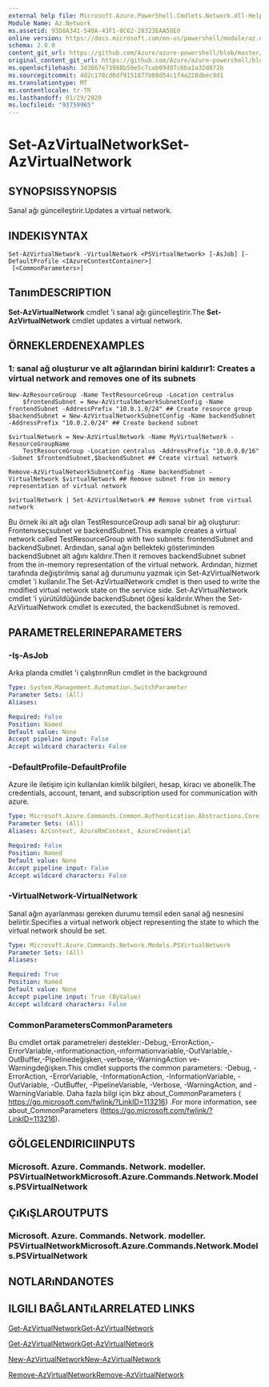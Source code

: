 ```yaml
---
external help file: Microsoft.Azure.PowerShell.Cmdlets.Network.dll-Help.xml
Module Name: Az.Network
ms.assetid: 93D8A341-540A-43F1-8C62-28323EAA58E0
online version: https://docs.microsoft.com/en-us/powershell/module/az.network/set-azvirtualnetwork
schema: 2.0.0
content_git_url: https://github.com/Azure/azure-powershell/blob/master/src/Network/Network/help/Set-AzVirtualNetwork.md
original_content_git_url: https://github.com/Azure/azure-powershell/blob/master/src/Network/Network/help/Set-AzVirtualNetwork.md
ms.openlocfilehash: 3d3667e73988b50e5c7cab09d07c6ba1a32d072b
ms.sourcegitcommit: 4d2c178cd6df9151877b08d54c1f4a228dbec9d1
ms.translationtype: MT
ms.contentlocale: tr-TR
ms.lasthandoff: 01/29/2020
ms.locfileid: "93759965"
---
```

# <span data-ttu-id="b6759-101">Set-AzVirtualNetwork</span><span class="sxs-lookup"><span data-stu-id="b6759-101">Set-AzVirtualNetwork</span></span>

## <span data-ttu-id="b6759-102">SYNOPSIS</span><span class="sxs-lookup"><span data-stu-id="b6759-102">SYNOPSIS</span></span>
<span data-ttu-id="b6759-103">Sanal ağı güncelleştirir.</span><span class="sxs-lookup"><span data-stu-id="b6759-103">Updates a virtual network.</span></span>

## <span data-ttu-id="b6759-104">INDEKI</span><span class="sxs-lookup"><span data-stu-id="b6759-104">SYNTAX</span></span>

```
Set-AzVirtualNetwork -VirtualNetwork <PSVirtualNetwork> [-AsJob] [-DefaultProfile <IAzureContextContainer>]
 [<CommonParameters>]
```

## <span data-ttu-id="b6759-105">Tanım</span><span class="sxs-lookup"><span data-stu-id="b6759-105">DESCRIPTION</span></span>
<span data-ttu-id="b6759-106">**Set-AzVirtualNetwork** cmdlet 'i sanal ağı güncelleştirir.</span><span class="sxs-lookup"><span data-stu-id="b6759-106">The **Set-AzVirtualNetwork** cmdlet updates a virtual network.</span></span>

## <span data-ttu-id="b6759-107">ÖRNEKLERDEN</span><span class="sxs-lookup"><span data-stu-id="b6759-107">EXAMPLES</span></span>

### <span data-ttu-id="b6759-108">1: sanal ağ oluşturur ve alt ağlarından birini kaldırır</span><span class="sxs-lookup"><span data-stu-id="b6759-108">1: Creates a virtual network and removes one of its subnets</span></span>
```
New-AzResourceGroup -Name TestResourceGroup -Location centralus
    $frontendSubnet = New-AzVirtualNetworkSubnetConfig -Name frontendSubnet -AddressPrefix "10.0.1.0/24" ## Create resource group
$backendSubnet = New-AzVirtualNetworkSubnetConfig -Name backendSubnet -AddressPrefix "10.0.2.0/24" ## Create backend subnet

$virtualNetwork = New-AzVirtualNetwork -Name MyVirtualNetwork -ResourceGroupName 
    TestResourceGroup -Location centralus -AddressPrefix "10.0.0.0/16" -Subnet $frontendSubnet,$backendSubnet ## Create virtual network

Remove-AzVirtualNetworkSubnetConfig -Name backendSubnet -VirtualNetwork $virtualNetwork ## Remove subnet from in memory representation of virtual network

$virtualNetwork | Set-AzVirtualNetwork ## Remove subnet from virtual network
```

<span data-ttu-id="b6759-109">Bu örnek iki alt ağı olan TestResourceGroup adlı sanal bir ağ oluşturur: Frontenvseçsubnet ve backendSubnet.</span><span class="sxs-lookup"><span data-stu-id="b6759-109">This example creates a virtual network called TestResourceGroup with two subnets: frontendSubnet and backendSubnet.</span></span> <span data-ttu-id="b6759-110">Ardından, sanal ağın bellekteki gösteriminden backendSubnet alt ağını kaldırır.</span><span class="sxs-lookup"><span data-stu-id="b6759-110">Then it removes backendSubnet subnet from the in-memory representation of the virtual network.</span></span> <span data-ttu-id="b6759-111">Ardından, hizmet tarafında değiştirilmiş sanal ağ durumunu yazmak için Set-AzVirtualNetwork cmdlet 'i kullanılır.</span><span class="sxs-lookup"><span data-stu-id="b6759-111">The Set-AzVirtualNetwork cmdlet is then used to write the modified virtual network state on the service side.</span></span> <span data-ttu-id="b6759-112">Set-AzVirtualNetwork cmdlet 'i yürütüldüğünde backendSubnet öğesi kaldırılır.</span><span class="sxs-lookup"><span data-stu-id="b6759-112">When the Set-AzVirtualNetwork cmdlet is executed, the backendSubnet is removed.</span></span>

## <span data-ttu-id="b6759-113">PARAMETRELERINE</span><span class="sxs-lookup"><span data-stu-id="b6759-113">PARAMETERS</span></span>

### <span data-ttu-id="b6759-114">-Iş</span><span class="sxs-lookup"><span data-stu-id="b6759-114">-AsJob</span></span>
<span data-ttu-id="b6759-115">Arka planda cmdlet 'i çalıştırın</span><span class="sxs-lookup"><span data-stu-id="b6759-115">Run cmdlet in the background</span></span>

```yaml
Type: System.Management.Automation.SwitchParameter
Parameter Sets: (All)
Aliases:

Required: False
Position: Named
Default value: None
Accept pipeline input: False
Accept wildcard characters: False
```

### <span data-ttu-id="b6759-116">-DefaultProfile</span><span class="sxs-lookup"><span data-stu-id="b6759-116">-DefaultProfile</span></span>
<span data-ttu-id="b6759-117">Azure ile iletişim için kullanılan kimlik bilgileri, hesap, kiracı ve abonelik.</span><span class="sxs-lookup"><span data-stu-id="b6759-117">The credentials, account, tenant, and subscription used for communication with azure.</span></span>

```yaml
Type: Microsoft.Azure.Commands.Common.Authentication.Abstractions.Core.IAzureContextContainer
Parameter Sets: (All)
Aliases: AzContext, AzureRmContext, AzureCredential

Required: False
Position: Named
Default value: None
Accept pipeline input: False
Accept wildcard characters: False
```

### <span data-ttu-id="b6759-118">-VirtualNetwork</span><span class="sxs-lookup"><span data-stu-id="b6759-118">-VirtualNetwork</span></span>
<span data-ttu-id="b6759-119">Sanal ağın ayarlanması gereken durumu temsil eden sanal ağ nesnesini belirtir.</span><span class="sxs-lookup"><span data-stu-id="b6759-119">Specifies a virtual network object representing the state to which the virtual network should be set.</span></span>

```yaml
Type: Microsoft.Azure.Commands.Network.Models.PSVirtualNetwork
Parameter Sets: (All)
Aliases:

Required: True
Position: Named
Default value: None
Accept pipeline input: True (ByValue)
Accept wildcard characters: False
```

### <span data-ttu-id="b6759-120">CommonParameters</span><span class="sxs-lookup"><span data-stu-id="b6759-120">CommonParameters</span></span>
<span data-ttu-id="b6759-121">Bu cmdlet ortak parametreleri destekler:-Debug,-ErrorAction,-ErrorVariable,-ınformationaction,-ınformationvariable,-OutVariable,-OutBuffer,-Pipelinedeğişken,-verbose,-WarningAction ve-Warningdeğişken.</span><span class="sxs-lookup"><span data-stu-id="b6759-121">This cmdlet supports the common parameters: -Debug, -ErrorAction, -ErrorVariable, -InformationAction, -InformationVariable, -OutVariable, -OutBuffer, -PipelineVariable, -Verbose, -WarningAction, and -WarningVariable.</span></span> <span data-ttu-id="b6759-122">Daha fazla bilgi için bkz about_CommonParameters ( https://go.microsoft.com/fwlink/?LinkID=113216) .</span><span class="sxs-lookup"><span data-stu-id="b6759-122">For more information, see about_CommonParameters (https://go.microsoft.com/fwlink/?LinkID=113216).</span></span>

## <span data-ttu-id="b6759-123">GÖLGELENDIRICI</span><span class="sxs-lookup"><span data-stu-id="b6759-123">INPUTS</span></span>

### <span data-ttu-id="b6759-124">Microsoft. Azure. Commands. Network. modeller. PSVirtualNetwork</span><span class="sxs-lookup"><span data-stu-id="b6759-124">Microsoft.Azure.Commands.Network.Models.PSVirtualNetwork</span></span>

## <span data-ttu-id="b6759-125">ÇıKıŞLAR</span><span class="sxs-lookup"><span data-stu-id="b6759-125">OUTPUTS</span></span>

### <span data-ttu-id="b6759-126">Microsoft. Azure. Commands. Network. modeller. PSVirtualNetwork</span><span class="sxs-lookup"><span data-stu-id="b6759-126">Microsoft.Azure.Commands.Network.Models.PSVirtualNetwork</span></span>

## <span data-ttu-id="b6759-127">NOTLARıNDA</span><span class="sxs-lookup"><span data-stu-id="b6759-127">NOTES</span></span>

## <span data-ttu-id="b6759-128">ILGILI BAĞLANTıLAR</span><span class="sxs-lookup"><span data-stu-id="b6759-128">RELATED LINKS</span></span>

[<span data-ttu-id="b6759-129">Get-AzVirtualNetwork</span><span class="sxs-lookup"><span data-stu-id="b6759-129">Get-AzVirtualNetwork</span></span>](./Get-AzVirtualNetwork.md)

[<span data-ttu-id="b6759-130">Get-AzVirtualNetwork</span><span class="sxs-lookup"><span data-stu-id="b6759-130">Get-AzVirtualNetwork</span></span>](./Get-AzVirtualNetwork.md)

[<span data-ttu-id="b6759-131">New-AzVirtualNetwork</span><span class="sxs-lookup"><span data-stu-id="b6759-131">New-AzVirtualNetwork</span></span>](./New-AzVirtualNetwork.md)

[<span data-ttu-id="b6759-132">Remove-AzVirtualNetwork</span><span class="sxs-lookup"><span data-stu-id="b6759-132">Remove-AzVirtualNetwork</span></span>](./Remove-AzVirtualNetwork.md)


